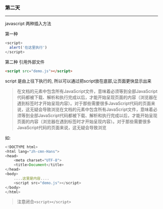 ### 第二天

---

javascript 两种插入方法

第一种

```javascript
<script>
  alert('在这里执行')
</script>
```

第二种 引用外部文件

```html
<script src="demo.js"></script>
```

script 是由上往下执行的, 所以可以通过把script放在底部,让页面更快显示出来

> 在文档的<head>元素中包含所有JavaScript文件，意味着必须等到全部JavaScript代码都被下载、解析和执行完成以后，才能开始呈现页面的内容（浏览器在遇到<body>标签时才开始呈现内容）。对于那些需要很多JavaScript代码的页面来说，这无疑会导致浏览在文档的<head>元素中包含所有JavaScript文件，意味着必须等到全部JavaScript代码都被下载、解析和执行完成以后，才能开始呈现页面的内容（浏览器在遇到<body>标签时才开始呈现内容）。对于那些需要很多JavaScript代码的页面来说，这无疑会导致浏览

如:

```javascript
<!DOCTYPE html>
<html lang="zh-cmn-Hans">
<head>
	<meta charset="UTF-8">
	<title>Document</title>
</head>
<body>
	....这里是内容....
	<script src="demo.js"></script>
</body>
</html>
```

> 注意闭合`<script></script>`

